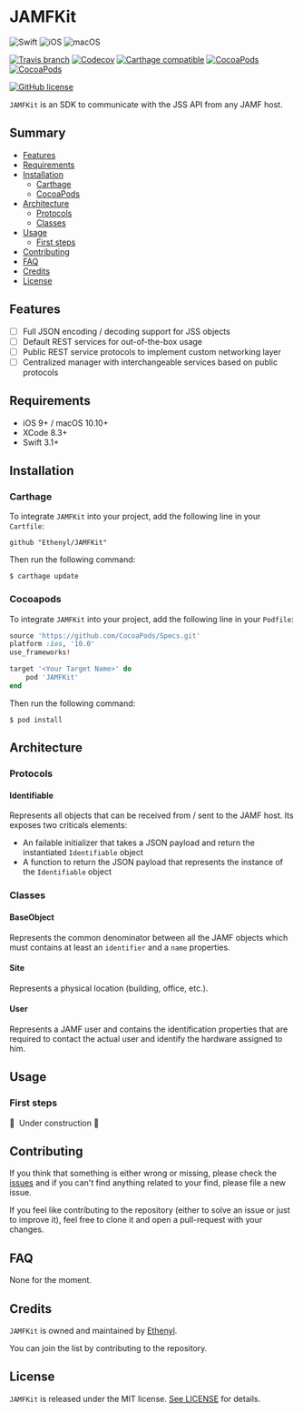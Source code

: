 # JAMFKit #

![Swift](https://img.shields.io/badge/Swift-3.1+-orange.svg?style=flat-square)
![iOS](https://img.shields.io/badge/iOS-9+-lightgrey.svg?style=flat-square)
![macOS](https://img.shields.io/badge/macOS-10.10+-lightgrey.svg?style=flat-square)

[![Travis branch](https://img.shields.io/travis/Ethenyl/JAMFKit/master.svg?style=flat-square)](https://travis-ci.org/Ethenyl/JAMFKit)
[![Codecov](https://img.shields.io/codecov/c/github/Ethenyl/JAMFKit.svg?style=flat-square)](https://codecov.io/gh/Ethenyl/JAMFKit)
[![Carthage compatible](https://img.shields.io/badge/carthage-compatible-4BC51D.svg?style=flat-square)](https://github.com/Carthage/Carthage)
[![CocoaPods](https://img.shields.io/cocoapods/v/JAMFKit.svg?style=flat-square)](https://cocoapods.org/pods/JAMFKit)
[![CocoaPods](https://img.shields.io/cocoapods/p/JAMFKit.svg?style=flat-square)](https://cocoapods.org/pods/JAMFKit)

[![GitHub license](https://img.shields.io/github/license/Ethenyl/JAMFKit.svg?style=flat-square)](https://github.com/Ethenyl/JAMFKit/blob/master/LICENSE)

`JAMFKit` is an SDK to communicate with the JSS API from any JAMF host.

## Summary ##

- [Features](#features)
- [Requirements](#requirements)
- [Installation](#installation)
  - [Carthage](#carthage)
  - [CocoaPods](#cocoapods)
- [Architecture](#architecture)
  - [Protocols](#protocols)
  - [Classes](#classes)
- [Usage](#usage)
  - [First steps](#first-steps)
- [Contributing](#contributing)
- [FAQ](#faq)
- [Credits](#credits)
- [License](#license)

## Features ##

- [ ] Full JSON encoding / decoding support for JSS objects
- [ ] Default REST services for out-of-the-box usage
- [ ] Public REST service protocols to implement custom networking layer
- [ ] Centralized manager with interchangeable services based on public protocols

## Requirements ##

- iOS 9+ / macOS 10.10+
- XCode 8.3+
- Swift 3.1+

## Installation ##

### Carthage ###

To integrate `JAMFKit` into your project, add the following line in your `Cartfile`:

```ogdl
github "Ethenyl/JAMFKit"
```

Then run the following command:

`$ carthage update`

### Cocoapods ###

To integrate `JAMFKit` into your project, add the following line in your `Podfile`:

```ruby
source 'https://github.com/CocoaPods/Specs.git'
platform :ios, '10.0'
use_frameworks!

target '<Your Target Name>' do
    pod 'JAMFKit'
end
```

Then run the following command:

`$ pod install`

## Architecture ##

### Protocols ###

#### Identifiable ####

Represents all objects that can be received from / sent to the JAMF host. Its exposes two criticals elements:

- An failable initializer that takes a JSON payload and return the instantiated `Identifiable` object
- A function to return the JSON payload that represents the instance of the `Identifiable` object

### Classes ###

#### BaseObject ####

Represents the common denominator between all the JAMF objects which must contains at least an `identifier` and a `name` properties.

#### Site ####

Represents a physical location (building, office, etc.).

#### User ####

Represents a JAMF user and contains the identification properties that are required to contact the actual user and identify the hardware assigned to him.

## Usage ##

### First steps ###

🚧 &nbsp;Under construction 🚧

## Contributing ##

If you think that something is either wrong or missing, please check the [issues](https://github.com/Ethenyl/JAMFKit/issues) and if you can't find anything related to your find, please file a new issue.

If you feel like contributing to the repository (either to solve an issue or just to improve it), feel free to clone it and open a pull-request with your changes.

## FAQ ##

None for the moment.

## Credits ##

`JAMFKit` is owned and maintained by [Ethenyl](https://github.com/Ethenyl).

You can join the list by contributing to the repository.

## License ##

`JAMFKit` is released under the MIT license. [See LICENSE](https://github.com/Ethenyl/JAMFKit/blob/master/LICENSE) for details.
